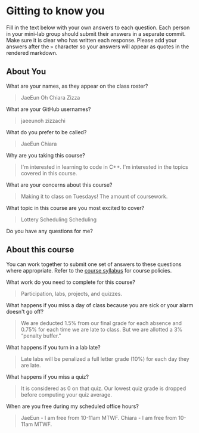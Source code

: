 # Gitting to know you
Fill in the text below with your own answers to each question. Each person in your mini-lab group should submit their answers in a separate commit. Make sure it is clear who has written each response. Please add your answers after the `>` character so your answers will appear as quotes in the rendered markdown.

## About You
What are your names, as they appear on the class roster?
> JaeEun Oh
  Chiara Zizza

What are your GitHub usernames?
> jaeeunoh
  zizzachi

What do you prefer to be called?
> JaeEun
  Chiara

Why are you taking this course?
> I'm interested in learning to code in C++.
  I'm interested in the topics covered in this course.

What are your concerns about this course?
> Making it to class on Tuesdays!
  The amount of coursework.

What topic in this course are you most excited to cover?
> Lottery Scheduling
  Scheduling

Do you have any questions for me?
> 

## About this course
You can work together to submit one set of answers to these questions where appropriate. Refer to the [course syllabus](http://www.cs.grinnell.edu/~curtsinger/teaching/2017S/CSC213/syllabus/) for course policies.

What work do you need to complete for this course?
> Participation, labs, projects, and quizzes. 

What happens if you miss a day of class because you are sick or your alarm doesn't go off?
> We are deducted 1.5% from our final grade for each absence and 0.75% for each time we are late to class. But we are allotted a 3% “penalty buffer."

What happens if you turn in a lab late?
> Late labs will be penalized a full letter grade (10%) for each day they are late.

What happens if you miss a quiz?
> It is considered as 0 on that quiz. Our lowest quiz grade is dropped before computing your quiz average.

When are you free during my scheduled office hours?
> JaeEun - I am free from 10-11am MTWF.
  Chiara - I am free from 10-11am MTWF.

